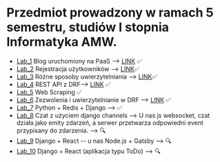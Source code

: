 # Przedmiot prowadzony w ramach 5 semestru, studiów I stopnia Informatyka AMW.

 * [Lab_1](https://github.com/AdamSzr/aplikacje-internetowe-AdamSzreiber-185ic/tree/master/Lab1) Blog uruchomiony na PaaS ⟶ [LINK](https://blog-szreiber.herokuapp.com/) :white_check_mark:
 * [Lab_2](https://github.com/AdamSzr/aplikacje-internetowe-AdamSzreiber-185ic/tree/master/Lab2) Rejestracja użytkowników ⟶ [LINK](https://enigmatic-brushlands-25919.herokuapp.com/):white_check_mark:
 * [Lab_3](https://github.com/AdamSzr/aplikacje-internetowe-AdamSzreiber-185ic/tree/master/Lab3) Różne sposoby uwierzytelniania ⟶ [LINK](https://a-social-website.herokuapp.com/):white_check_mark:
 * [Lab_4](https://github.com/AdamSzr/aplikacje-internetowe-AdamSzreiber-185ic/tree/master/Lab4) REST API z DRF⟶ [LINK](https://adam-szreiber-api.herokuapp.com/) :white_check_mark:
 * [Lab_5](https://github.com/AdamSzr/aplikacje-internetowe-AdamSzreiber-185ic/tree/master/Lab5) Web Scraping :white_check_mark:
 * [Lab_6](https://github.com/AdamSzr/aplikacje-internetowe-AdamSzreiber-185ic/tree/master/Lab6)  Zezwolenia i uwierzytelnianie w DRF ⟶ [LINK](https://lab6-adam-szreiber.herokuapp.com/) :white_check_mark:
 * [Lab_7](https://github.com/AdamSzr/aplikacje-internetowe-AdamSzreiber-185ic/tree/master/Lab7)  Python + Redis + Django ⟶ :white_check_mark:
 * [Lab_8](https://github.com/AdamSzr/aplikacje-internetowe-AdamSzreiber-185ic/tree/master/Lab8) Czat z użyciem django channels ⟶ U nas js websocket, czat działa jako emity zdarzeń, a serwer przetwarza odpowiedni event przypisany do zdarzenia. ⟶ :mag:
 * [Lab_9](https://github.com/AdamSzr/aplikacje-internetowe-AdamSzreiber-185ic/tree/master/Lab9)  Django + React -- u nas Node.js + Gatsby ⟶ :mag:
 * [Lab_10](https://github.com/AdamSzr/aplikacje-internetowe-AdamSzreiber-185ic/tree/master/Lab_10)   Django + React (aplikacja typu ToDo) ⟶ :mag:
